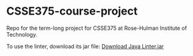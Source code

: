 # CSSE375-course-project
Repo for the term-long project for CSSE375 at Rose-Hulman Institute of Technology.

To use the linter, download its jar file:
[Download Java Linter.jar]([https://raw.githubusercontent.com/your-username/your-repository/master/path/to/example.txt](https://github.com/rhit-briscoma/CSSE375-course-project/raw/main/Java%20Linter.jar))
